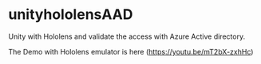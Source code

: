 # unityhololensAAD
Unity with Hololens and validate the access with Azure Active directory.

The Demo with Hololens emulator is here (https://youtu.be/mT2bX-zxhHc)
